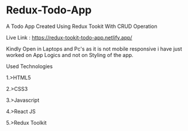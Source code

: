 # Redux-Todo-App

A Todo App Created Using Redux Tookit With CRUD Operation

Live Link : https://redux-tookit-todo-app.netlify.app/

Kindly Open in Laptops and Pc's as it is not mobile responsive i have just worked on App Logics and not on Styling of the app.

Used Technologies 

1.>HTML5

2.>CSS3

3.>Javascript

4.>React JS

5.>Redux Toolkit
